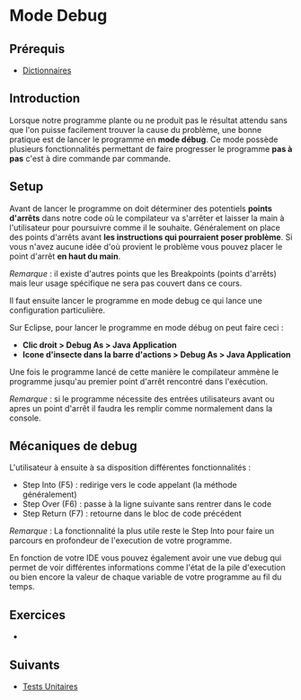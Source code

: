 # Mode Debug

## Prérequis

+ [Dictionnaires]()

## Introduction

Lorsque notre programme plante ou ne produit pas le résultat attendu sans que l'on puisse facilement trouver la cause du problème, une bonne pratique est de lancer le programme en **mode débug**. Ce mode possède plusieurs fonctionnalités permettant de faire progresser le programme **pas à pas** c'est à dire commande par commande.

## Setup

Avant de lancer le programme on doit déterminer des potentiels **points d'arrêts** dans notre code où le compilateur va s'arrêter et laisser la main à l'utilisateur pour poursuivre comme il le souhaite. Généralement on place des points d'arrêts avant **les instructions qui pourraient poser problème**. Si vous n'avez aucune idée d'où provient le problème vous pouvez placer le point d'arrêt **en haut du main**.

*Remarque* : il existe d'autres points que les Breakpoints (points d'arrêts) mais leur usage spécifique ne sera pas couvert dans ce cours.

Il faut ensuite lancer le programme en mode debug ce qui lance une configuration particulière.

Sur Eclipse, pour lancer le programme en mode débug on peut faire ceci :

+ **Clic droit > Debug As > Java Application**
+ **Icone d'insecte dans la barre d'actions > Debug As > Java Application**

Une fois le programme lancé de cette manière le compilateur ammène le programme jusqu'au premier point d'arrêt rencontré dans l'exécution.

*Remarque* : si le programme nécessite des entrées utilisateurs avant ou apres un point d'arrêt il faudra les remplir comme normalement dans la console.

## Mécaniques de debug

L'utilisateur à ensuite à sa disposition différentes fonctionnalités :

+ Step Into (F5) : redirige vers le code appelant (la méthode généralement)
+ Step Over (F6) : passe à la ligne suivante sans rentrer dans le code
+ Step Return (F7) : retourne dans le bloc de code précédent

*Remarque* : La fonctionnalité la plus utile reste le Step Into pour faire un parcours en profondeur de l'execution de votre programme.

En fonction de votre IDE vous pouvez également avoir une vue debug qui permet de voir différentes informations comme l'état de la pile d'execution ou bien encore la valeur de chaque variable de votre programme au fil du temps.

## Exercices

+

## Suivants

+ [Tests Unitaires]()
